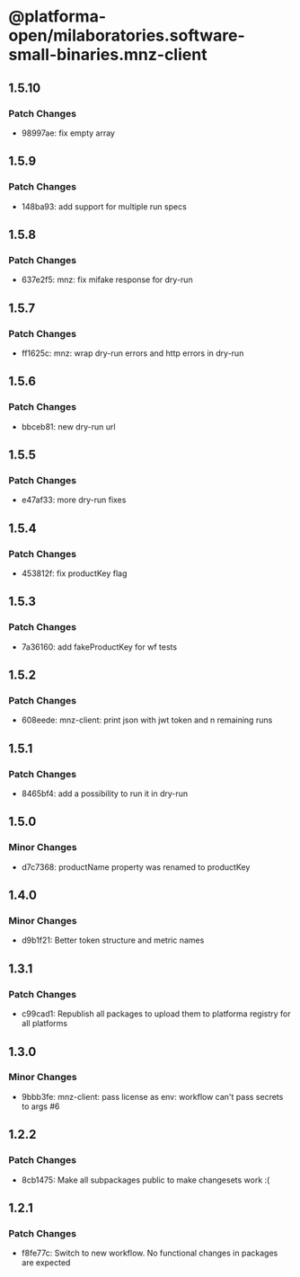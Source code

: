 # @platforma-open/milaboratories.software-small-binaries.mnz-client

## 1.5.10

### Patch Changes

- 98997ae: fix empty array

## 1.5.9

### Patch Changes

- 148ba93: add support for multiple run specs

## 1.5.8

### Patch Changes

- 637e2f5: mnz: fix mifake response for dry-run

## 1.5.7

### Patch Changes

- ff1625c: mnz: wrap dry-run errors and http errors in dry-run

## 1.5.6

### Patch Changes

- bbceb81: new dry-run url

## 1.5.5

### Patch Changes

- e47af33: more dry-run fixes

## 1.5.4

### Patch Changes

- 453812f: fix productKey flag

## 1.5.3

### Patch Changes

- 7a36160: add fakeProductKey for wf tests

## 1.5.2

### Patch Changes

- 608eede: mnz-client: print json with jwt token and n remaining runs

## 1.5.1

### Patch Changes

- 8465bf4: add a possibility to run it in dry-run

## 1.5.0

### Minor Changes

- d7c7368: productName property was renamed to productKey

## 1.4.0

### Minor Changes

- d9b1f21: Better token structure and metric names

## 1.3.1

### Patch Changes

- c99cad1: Republish all packages to upload them to platforma registry for all platforms

## 1.3.0

### Minor Changes

- 9bbb3fe: mnz-client: pass license as env: workflow can't pass secrets to args #6

## 1.2.2

### Patch Changes

- 8cb1475: Make all subpackages public to make changesets work :(

## 1.2.1

### Patch Changes

- f8fe77c: Switch to new workflow. No functional changes in packages are expected
